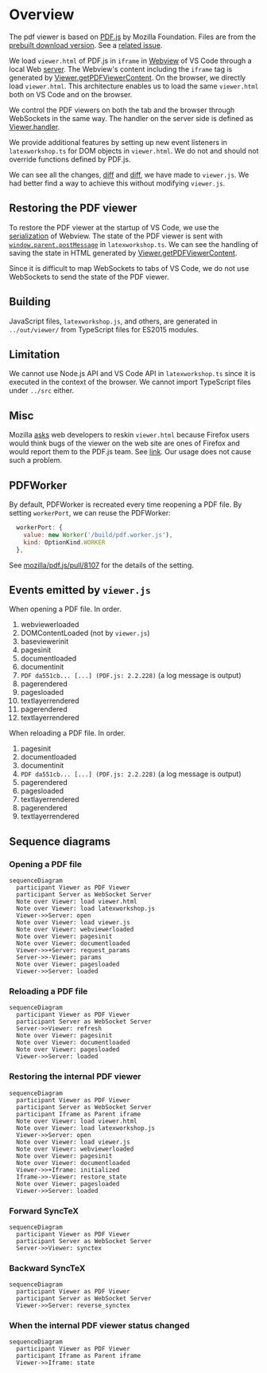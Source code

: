 # Overview

The pdf viewer is based on [PDF.js](https://mozilla.github.io/pdf.js/) by Mozilla Foundation. Files are from the [prebuilt download version](https://mozilla.github.io/pdf.js/getting_started/#download). See a [related issue](https://github.com/mozilla/pdf.js/issues/9318#issuecomment-354192067).

We load `viewer.html` of PDF.js in `iframe` in [Webview](https://code.visualstudio.com/api/extension-guides/webview) of VS Code through a local Web [server](https://github.com/James-Yu/LaTeX-Workshop/blob/master/src/components/server.ts). The Webview's content including the `iframe` tag is generated by [Viewer.getPDFViewerContent](https://github.com/James-Yu/LaTeX-Workshop/blob/2fae02734190fb5664f002d0205c06024ff4a8cd/src/components/viewerlib/pdfviewerpanel.ts#L116). On the browser, we directly load `viewer.html`. This architecture enables us to load the same `viewer.html` both on VS Code and on the browser.

We control the PDF viewers on both the tab and the browser through WebSockets in the same way. The handler on the server side is defined as [Viewer.handler](https://github.com/James-Yu/LaTeX-Workshop/blob/2fae02734190fb5664f002d0205c06024ff4a8cd/src/components/viewer.ts#L231).

We provide additional features by setting up new event listeners in `latexworkshop.ts` for DOM objects in `viewer.html`. We do not and should not override functions defined by PDF.js.

We can see all the changes, [diff](https://github.com/James-Yu/LaTeX-Workshop/pull/3187/commits/ed6609531cbbf949548ed21f5fb8ba33284c7c96) and [diff](https://github.com/James-Yu/LaTeX-Workshop/commit/e9fa985e5ebe948c3c232bb513d6dfc1e2be0fce), we have made to `viewer.js`. We had better find a way to achieve this without modifying `viewer.js`.

## Restoring the PDF viewer

To restore the PDF viewer at the startup of VS Code, we use the [serialization](https://code.visualstudio.com/api/extension-guides/webview#serialization) of Webview. The state of the PDF viewer is sent with [`window.parent.postMessage`](https://developer.mozilla.org/en-US/docs/Web/API/Window/parent) in `latexworkshop.ts`. We can see the handling of saving the state in HTML generated by [Viewer.getPDFViewerContent](https://github.com/James-Yu/LaTeX-Workshop/blob/2fae02734190fb5664f002d0205c06024ff4a8cd/src/components/viewerlib/pdfviewerpanel.ts#L116).

Since it is difficult to map WebSockets to tabs of VS Code, we do not use WebSockets to send the state of the PDF viewer.

## Building

JavaScript files, `latexworkshop.js`, and others, are generated in `../out/viewer/` from TypeScript files for ES2015 modules.

## Limitation

We cannot use Node.js API and VS Code API in `latexworkshop.ts` since it is executed in the context of the browser. We cannot import TypeScript files under `../src` either.

## Misc

Mozilla [asks](https://mozilla.github.io/pdf.js/getting_started/) web developers to reskin `viewer.html` because Firefox users would think bugs of the viewer on the web site are ones of Firefox and would report them to the PDF.js team. See [link](https://github.com/mozilla/pdf.js/issues/5609). Our usage does not cause such a problem.

## PDFWorker

By default, PDFWorker is recreated every time reopening a PDF file. By setting `workerPort`,
we can reuse the PDFWorker:
``` javascript
  workerPort: {
    value: new Worker('/build/pdf.worker.js'),
    kind: OptionKind.WORKER
  },
```
See [mozilla/pdf.js/pull/8107](https://github.com/mozilla/pdf.js/pull/8107) for the details of the setting.

## Events emitted by `viewer.js`

When opening a PDF file. In order.

1. webviewerloaded
2. DOMContentLoaded (not by `viewer.js`)
3. baseviewerinit
4. pagesinit
5. documentloaded
7. documentinit
8. `PDF da551cb... [...] (PDF.js: 2.2.228)` (a log message is output)
9. pagerendered
1. pagesloaded
1. textlayerrendered
1. pagerendered
1. textlayerrendered

When reloading a PDF file. In order.

1. pagesinit
1. documentloaded
1. documentinit
1. `PDF da551cb... [...] (PDF.js: 2.2.228)` (a log message is output)
1. pagerendered
1. pagesloaded
1. textlayerrendered
1. pagerendered
1. textlayerrendered

## Sequence diagrams

### Opening a PDF file

```mermaid
sequenceDiagram
  participant Viewer as PDF Viewer
  participant Server as WebSocket Server
  Note over Viewer: load viewer.html
  Note over Viewer: load latexworkshop.js
  Viewer->>Server: open
  Note over Viewer: load viewer.js
  Note over Viewer: webviewerloaded
  Note over Viewer: pagesinit
  Note over Viewer: documentloaded
  Viewer->>+Server: request_params
  Server->>-Viewer: params
  Note over Viewer: pagesloaded
  Viewer->>Server: loaded
```

### Reloading a PDF file

```mermaid
sequenceDiagram
  participant Viewer as PDF Viewer
  participant Server as WebSocket Server
  Server->>Viewer: refresh
  Note over Viewer: pagesinit
  Note over Viewer: documentloaded
  Note over Viewer: pagesloaded
  Viewer->>Server: loaded
```

### Restoring the internal PDF viewer

```mermaid
sequenceDiagram
  participant Viewer as PDF Viewer
  participant Server as WebSocket Server
  participant Iframe as Parent iframe
  Note over Viewer: load viewer.html
  Note over Viewer: load latexworkshop.js
  Viewer->>Server: open
  Note over Viewer: load viewer.js
  Note over Viewer: webviewerloaded
  Note over Viewer: pagesinit
  Note over Viewer: documentloaded
  Viewer->>+Iframe: initialized
  Iframe->>-Viewer: restore_state
  Note over Viewer: pagesloaded
  Viewer->>Server: loaded
```

### Forward SyncTeX

```mermaid
sequenceDiagram
  participant Viewer as PDF Viewer
  participant Server as WebSocket Server
  Server->>Viewer: synctex
```

### Backward SyncTeX

```mermaid
sequenceDiagram
  participant Viewer as PDF Viewer
  participant Server as WebSocket Server
  Viewer->>Server: reverse_synctex
```

### When the internal PDF viewer status changed

```mermaid
sequenceDiagram
  participant Viewer as PDF Viewer
  participant Iframe as Parent iframe
  Viewer->>Iframe: state
```

